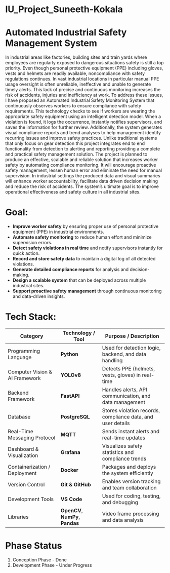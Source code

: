 # IU_Project_Suneeth-Kokala

# Automated Industrial Safety Management System
In industrial areas like factories, building sites and train yards where employees are regularly exposed to dangerous situations safety is still a top priority. Even though personal protective equipment (PPE) including gloves, vests and helmets are readily available, noncompliance with safety regulations continues. In vast industrial locations in particular manual PPE usage oversight is often unreliable, ineffective and unable to generate timely alerts. This lack of precise and continuous monitoring increases the risk of accidents, injuries and inefficiency at work. To address these issues, I have proposed an Automated Industrial Safety Monitoring System that continuously observes workers to ensure compliance with safety requirements. This technology checks to see if workers are wearing the appropriate safety equipment using an intelligent detection model. When a violation is found, it logs the occurrence, instantly notifies supervisors, and saves the information for further review.  Additionally, the system generates visual compliance reports and trend analyses to help management identify recurring issues and improve safety practices. Unlike traditional systems that only focus on gear detection this project integrates end to end functionality from detection to alerting and reporting providing a complete and practical safety management solution. The project is planned to produce an effective, scalable and reliable solution that increases worker safety by automating compliance monitoring. It will encourage proactive safety management, lessen human error and eliminate the need for manual supervision.  In industrial settings the produced data and visual summaries will enhance worker accountability, facilitate data driven decision making and reduce the risk of accidents. The system’s ultimate goal is to improve operational effectiveness and safety culture in all industrial sites.

# Goal:
- **Improve worker safety** by ensuring proper use of personal protective equipment (PPE) in industrial environments.  
- **Automate safety monitoring** to reduce human effort and minimize supervision errors.  
- **Detect safety violations in real time** and notify supervisors instantly for quick action.  
- **Record and store safety data** to maintain a digital log of all detected violations.  
- **Generate detailed compliance reports** for analysis and decision-making.  
- **Design a scalable system** that can be deployed across multiple industrial sites.  
- **Support proactive safety management** through continuous monitoring and data-driven insights.  

# Tech Stack:

| **Category** | **Technology / Tool** | **Purpose / Description** |
|---------------|------------------------|-----------------------------|
| Programming Language | **Python** | Used for detection logic, backend, and data handling |
| Computer Vision & AI Framework | **YOLOv8** | Detects PPE (helmets, vests, gloves) in real-time |
| Backend Framework | **FastAPI** | Handles alerts, API communication, and data management |
| Database | **PostgreSQL** | Stores violation records, compliance data, and user details |
| Real-Time Messaging Protocol | **MQTT** | Sends instant alerts and real-time updates |
| Dashboard & Visualization | **Grafana** | Visualizes safety statistics and compliance trends |
| Containerization / Deployment | **Docker** | Packages and deploys the system efficiently |
| Version Control | **Git & GitHub** | Enables version tracking and team collaboration |
| Development Tools | **VS Code** | Used for coding, testing, and debugging |
| Libraries | **OpenCV**, **NumPy**, **Pandas** | Video frame processing and data analysis |


# Phase Status
1. Conception Phase - Done
2. Development Phase - Under Progress
